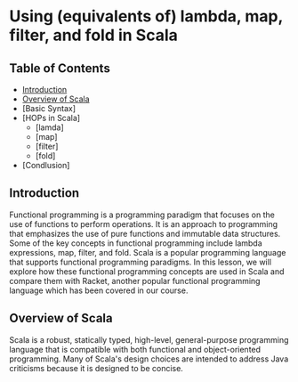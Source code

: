 # Using (equivalents of) lambda, map, filter, and fold in Scala

## Table of Contents
 - [Introduction](introduction)  
 - [Overview of Scala](Overview-of-Scala)  
 - [Basic Syntax]  
 - [HOPs in Scala]  
   - [lamda]
   - [map]
   - [filter]
   - [fold]  
 - [Condlusion]
 
 
 ## Introduction
 Functional programming is a programming paradigm that focuses on the use of functions to perform operations. 
 It is an approach to programming that emphasizes the use of pure functions and immutable data structures. 
 Some of the key concepts in functional programming include lambda expressions, map, filter, and fold. 
 Scala is a popular programming language that supports functional programming paradigms. 
 In this lesson, we will explore how these functional programming concepts are used in Scala and compare them with Racket, 
 another popular functional programming language which has been covered in our course.
 
 ## Overview of Scala
Scala is a robust, statically typed, high-level, general-purpose programming language that is compatible with both 
functional and object-oriented programming. Many of Scala's design choices are intended to address Java criticisms 
because it is designed to be concise.
